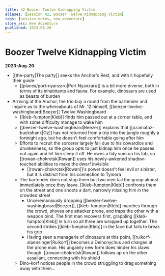 ```yaml
---
title: 42 Boozer Twelve Kidnapping Victim
aliases: [Session 42, Boozer Twelve Kidnapping Victim]
tags: [session_notes, new_adventure]
story_arc: New Adventure
published: 2023-08-20
---
```

# Boozer Twelve Kidnapping Victim
**2023-Aug-20**

- [[the-party|The party]] seeks the Anchor's Rest, and with it hopefully their guide
	- [[places/port-nyanzaru|Port Nyanzaru]] is a bit more diverse, both in terms of its inhabitants and fauna. For example, dinosaurs are used as beasts of burden
- Arriving at the Anchor, the trio buy a round from the bartender and inquire as to the whereabouts of Mr. 12 himself, [[beezer-twelve-washingbeard|Beezer]] Twelve Washingbeard
	- [[kleb-fumpton|Kleb]] finds him passed out at a corner table, and with some difficulty manage to wake him
	- [[beezer-twelve-washingbeard|Beezer]] explains that [[ozamataz-buckshank|Oz]] has not returned from a trip into the jungle roughly a fortnight ago, but he doesn't feel comfortable going after him
	- Efforts to recruit the sorcerer largely fail due to his cowardice and drunkenness, so the group opts to just kidnap him once he passes out again and let him sleep it off. He owes a tidy sum on his tab, so [[rowan-chokrotsk|Rowan]] uses his newly-awkened shadow-touched abilities to make the dwarf invisible
		- [[rowan-chokrotsk|Rowan]]'s power doesn't feel evil or sinister, but it is distinct from his connection to Tymora
	- The bartender does not stop them but two men tail the group almost immediately once they leave. [[kleb-fumpton|Kleb]] confronts them on the street and one shoots a dart, narrowly missing him in the crowded street
		- Unceremoniously dropping [[beezer-twelve-washingbeard|Beezer]], [[kleb-fumpton|Kleb]] marches through the crowd, shoves one attacker prone, and traps the other with a weapon bind. The first man recovers first, grappling [[kleb-fumpton|Kleb]] in turn so all three are wrapped up together. The second strikes [[kleb-fumpton|Kleb]] in the face but fails to break his grip
		- Having seen a menagerie of dinosaurs at this point, [[rulkorf-alpensinger|Rulkorf]] becomes a Deinonychus and charges at the prone man. His ungainly new form does hinder his claws though. [[rowan-chokrotsk|Rowan]] follows up on the other assailant, connecting with his shield
	- Dino-korf notices people in the crowd struggling to drag something away with them...